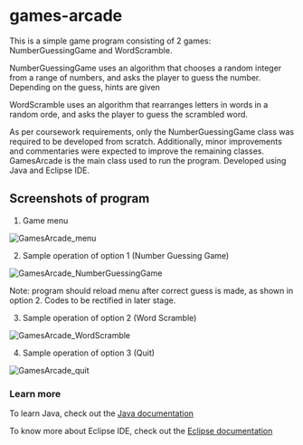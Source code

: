 # games-arcade
This is a simple game program consisting of 2 games: NumberGuessingGame and WordScramble. 

NumberGuessingGame uses an algorithm that chooses a random integer from a range of numbers, and asks the player to guess the number. Depending on the guess, hints are given 

WordScramble uses an algorithm that rearranges letters in words in a random orde, and asks the player to guess the scrambled word. 

As per coursework requirements, only the NumberGuessingGame class was required to be developed from scratch. Additionally, minor improvements and commentaries were expected to improve the remaining classes. GamesArcade is the main class used to run the program. Developed using Java and Eclipse IDE.

## Screenshots of program
1. Game menu

![GamesArcade_menu](https://user-images.githubusercontent.com/55747927/67636116-35d95180-f908-11e9-8f56-eafdc73c0d19.png)



2. Sample operation of option 1 (Number Guessing Game)

![GamesArcade_NumberGuessingGame](https://user-images.githubusercontent.com/55747927/67644867-05bd9d00-f960-11e9-9cbb-c940ac6a5efe.png)

Note: program should reload menu after correct guess is made, as shown in option 2. Codes to be rectified in later stage. 



3. Sample operation of option 2 (Word Scramble)

![GamesArcade_WordScramble](https://user-images.githubusercontent.com/55747927/67644348-c68d4d00-f95b-11e9-992d-fad65cc911e8.png)



4. Sample operation of option 3 (Quit)

![GamesArcade_quit](https://user-images.githubusercontent.com/55747927/67644886-24bc2f00-f960-11e9-9852-9e383c0eefbb.png)



### Learn more
To learn Java, check out the [Java documentation](https://docs.oracle.com/en/java/javase/13/)

To know more about Eclipse IDE, check out the [Eclipse documentation](https://help.eclipse.org/2019-09/index.jsp)
